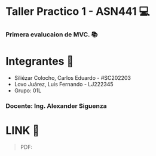 # Taller Practico 1 - ASN441 💻

### Primera evalucaion de MVC. 📚



# Integrantes 👤

- Siliézar Colocho, Carlos Eduardo - #SC202203
- Lovo Juárez, Luis Fernando - LJ222345
- Grupo: 01L

### Docente: Ing. Alexander Siguenza

# LINK 🔗

> PDF: 
